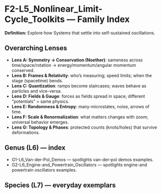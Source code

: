 # F2-L5_Nonlinear_Limit-Cycle_Toolkits — Family Index
**Definition:** Explore how Systems that settle into self-sustained oscillations.

## Overarching Lenses

- **Lens A: Symmetry -> Conservation (Noether)**: sameness across time/space/rotation → energy/momentum/angular momentum conserved.
- **Lens B: Frames & Relativity**: who’s measuring; speed limits; when the stage (spacetime) bends.
- **Lens C: Quantization**: ramps become staircases; waves behave as particles and vice-versa.
- **Lens D: Fields & Gauge**: forces as fields spread in space; different “potentials” = same physics.
- **Lens E: Randomness & Entropy**: many-microstates, noise, arrows of time.
- **Lens F: Scale & Renormalization**: what matters changes with zoom; universal behavior emerges.
- **Lens G: Topology & Phases**: protected counts (knots/holes) that survive deformations.

## Genus (L6) — index
- G1-L6_Van-der-Pol_Demos — spotlights van-der-pol demos examples.
- G2-L6_Engine-and_Powertrain_Oscillators — spotlights engine-and powertrain oscillators examples.

## Species (L7) — everyday exemplars
